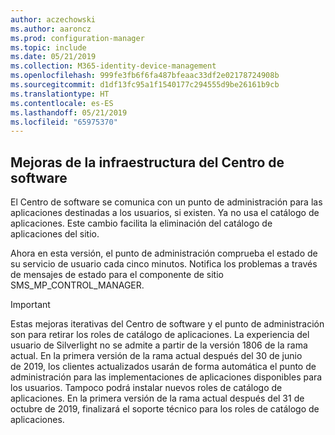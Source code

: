 ```yaml
---
author: aczechowski
ms.author: aaroncz
ms.prod: configuration-manager
ms.topic: include
ms.date: 05/21/2019
ms.collection: M365-identity-device-management
ms.openlocfilehash: 999fe3fb6f6fa487bfeaac33df2e02178724908b
ms.sourcegitcommit: d1df13fc95a1f1540177c294555d9be26161b9cb
ms.translationtype: HT
ms.contentlocale: es-ES
ms.lasthandoff: 05/21/2019
ms.locfileid: "65975370"
---
```

## <a name="bkmk_swctr"></a> Mejoras de la infraestructura del Centro de software

<!--3555950-->

El Centro de software se comunica con un punto de administración para las aplicaciones destinadas a los usuarios, si existen. Ya no usa el catálogo de aplicaciones. Este cambio facilita la eliminación del catálogo de aplicaciones del sitio.

Ahora en esta versión, el punto de administración comprueba el estado de su servicio de usuario cada cinco minutos. Notifica los problemas a través de mensajes de estado para el componente de sitio SMS_MP_CONTROL_MANAGER.

> [!Important]  
> Estas mejoras iterativas del Centro de software y el punto de administración son para retirar los roles de catálogo de aplicaciones. La experiencia del usuario de Silverlight no se admite a partir de la versión 1806 de la rama actual. En la primera versión de la rama actual después del 30 de junio de 2019, los clientes actualizados usarán de forma automática el punto de administración para las implementaciones de aplicaciones disponibles para los usuarios. Tampoco podrá instalar nuevos roles de catálogo de aplicaciones. En la primera versión de la rama actual después del 31 de octubre de 2019, finalizará el soporte técnico para los roles de catálogo de aplicaciones.  
